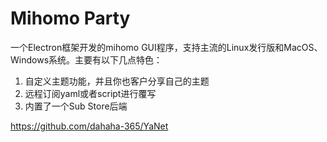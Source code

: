 # Mihomo Party

一个Electron框架开发的mihomo GUI程序，支持主流的Linux发行版和MacOS、Windows系统。主要有以下几点特色：

1. 自定义主题功能，并且你也客户分享自己的主题
2. 远程订阅yaml或者script进行覆写
3. 内置了一个Sub Store后端

<c-embed>https://github.com/dahaha-365/YaNet</c-embed>
